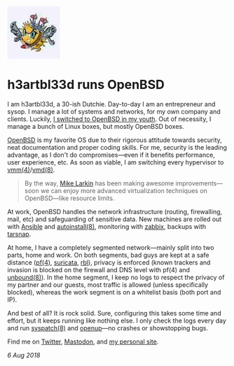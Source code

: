 <p><a href="/" alt="avatar" title="home page"><img src="h3artbl33d.jpeg" class="avatar"></a></p>

# h3artbl33d runs OpenBSD

I am h3artbl33d, a 30-ish Dutchie. Day-to-day I am an entrepreneur
and sysop. I manage a lot of systems and networks, for my own company
and clients. Luckily, [I switched to OpenBSD in my
youth](https://h3artbl33d.nl/tech/obsd-love.html).  Out of necessity,
I manage a bunch of Linux boxes, but mostly OpenBSD boxes.

[OpenBSD](https://www.openbsd.org) is my favorite OS due to their
rigorous attitude towards security, neat documentation and proper
coding skills. For me, security is the leading advantage, as I don't
do compromises&mdash;even if it benefits performance, user experience,
etc. As soon as viable, I am switching every hypervisor to
[vmm(4)][vmm]/[vmd(8)][vmd].

> By the way, [Mike Larkin](https://twitter.com/mlarkin2012)
has been making awesome improvements&mdash;soon we can enjoy more
advanced virtualization techniques on OpenBSD&mdash;like resource
limits.

At work, OpenBSD handles the network infrastructure (routing,
firewalling, mail, etc) and safeguarding of sensitive data. New
machines are rolled out with [Ansible][a] and [autoinstall(8)][ai],
monitoring with [zabbix][z], backups with [tarsnap][t].

At home, I have a completely segmented network&mdash;mainly split
into two parts, home and work. On both segments, bad guys are kept
at a safe distance ([pf(4)][pf], [suricata][s], [rbl][r]), privacy
is enforced (known trackers and invasion is blocked on the firewall
and DNS level with pf(4) and [unbound(8)][u]). In the home segment,
I keep no logs to respect the privacy of my partner and our guests,
most traffic is allowed (unless specifically blocked), whereas the
work segment is on a whitelist basis (both port and IP).

And best of all? It is rock solid. Sure, configuring this takes
some time and effort, but it keeps running like nothing else. I
only check the logs every day and run [syspatch(8)][syspatch] and
[openup][ou]&mdash;no crashes or showstopping bugs.

Find me on [Twitter](https://twitter.com/h3artbl33d),
[Mastodon](https://bsd.network/@h3artbl33d), and [my personal
site](https://h3artbl33d.nl).

_6 Aug 2018_

[syspatch]: https://man.openbsd.org/syspatch.8
[vmm]: https://man.openbsd.org/vmm.4
[vmd]: https://man.openbsd.org/vmd.8
[u]: https://man.openbsd.org/unbound.8
[pf]: https://man.openbsd.org/pf.4
[ai]: https://man.openbsd.org/autoinstall.8
[ou]: https://www.mtier.org/solutions/apps/openup/
[a]: https://www.ansible.com/
[s]: https://suricata-ids.org/
[r]: https://github.com/mordak/divert_rbl
[z]: https://www.zabbix.com/
[t]: https://www.tarsnap.com/

